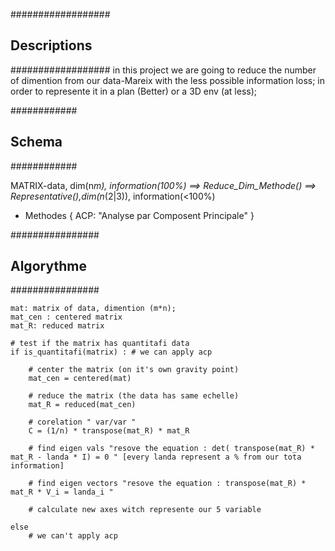 ##################
## Descriptions ##
##################
in this project we are going to reduce the number of dimention from our data-Mareix
with the less possible information loss;
in order to represente it in a plan (Better) or a 3D env (at less);

############
## Schema ##
############

MATRIX-data, dim(n*m), information(100%) ==> Reduce_Dim_Methode() ==> Representative(),dim(n*(2|3)), information(<100%)


- Methodes {
    ACP: "Analyse par Composent Principale"
}


################
## Algorythme ##
################

    mat: matrix of data, dimention (m*n);
    mat_cen : centered matrix
    mat_R: reduced matrix

    # test if the matrix has quantitafi data
    if is_quantitafi(matrix) : # we can apply acp
        
        # center the matrix (on it's own gravity point)
        mat_cen = centered(mat)

        # reduce the matrix (the data has same echelle)
        mat_R = reduced(mat_cen)

        # corelation " var/var "
        C = (1/n) * transpose(mat_R) * mat_R

        # find eigen vals "resove the equation : det( transpose(mat_R) * mat_R - landa * I) = 0 " [every landa represent a % from our tota information]

        # find eigen vectors "resove the equation : transpose(mat_R) * mat_R * V_i = landa_i "

        # calculate new axes witch represente our 5 variable
 
    else 
        # we can't apply acp      